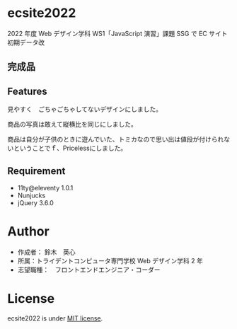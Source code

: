 # ecsite2022

<!-- 初期データは削除します。 -->
2022 年度 Web デザイン学科 WS1「JavaScript 演習」課題 SSG で EC サイト初期データ改

## 完成品

<!-- 完成後、ここにURLを貼ってください。-->

## Features
見やすく　ごちゃごちゃしてないデザインにしました。

商品の写真は敢えて縦横比を同じにしました。

商品は自分が子供のときに遊んでいた、トミカなので思い出は値段が付けられないということでｆ、Pricelessにしました。

## Requirement

- 11ty@eleventy 1.0.1
- Nunjucks
- jQuery 3.6.0

# Author

- 作成者： 鈴木　英心
- 所属：トライデントコンピュータ専門学校 Web デザイン学科 2 年
- 志望職種：　フロントエンドエンジニア・コーダー

# License

ecsite2022 is under [MIT license](https://en.wikipedia.org/wiki/MIT_License).
